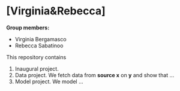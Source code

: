 # \[Virginia&Rebecca\]

**Group members:**
- Virginia Bergamasco
- Rebecca Sabatinoo



This repository contains  
1. Inaugural project. 
2. Data project. We fetch data from **source x** on **y** and show that ...
3. Model project. We model ...
